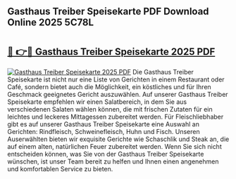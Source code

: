## Gasthaus Treiber Speisekarte PDF Download Online 2025 5C78L

# <h2><a href="http://gce2fah.nevu.top/?p=Gasthaus+Treiber+Speisekarte">🔗 👉🔴 Gasthaus Treiber Speisekarte 2025 PDF</a></h2>

[![Gasthaus Treiber Speisekarte 2025 PDF](https://i.imgur.com/dBaPXMq.png)](http://gce2fah.nevu.top/?p=Gasthaus+Treiber+Speisekarte)
Die Gasthaus Treiber Speisekarte ist nicht nur eine Liste von Gerichten in einem Restaurant oder Café, sondern bietet auch die Möglichkeit, ein köstliches und für Ihren Geschmack geeignetes Gericht auszuwählen. Auf unserer Gasthaus Treiber Speisekarte empfehlen wir einen Salatbereich, in dem Sie aus verschiedenen Salaten wählen können, die mit frischen Zutaten für ein leichtes und leckeres Mittagessen zubereitet werden. Für Fleischliebhaber gibt es auf unserer Gasthaus Treiber Speisekarte eine Auswahl an Gerichten: Rindfleisch, Schweinefleisch, Huhn und Fisch. Unseren Auserwählten bieten wir exquisite Gerichte wie Schaschlik und Steak an, die auf einem alten, natürlichen Feuer zubereitet werden. Wenn Sie sich nicht entscheiden können, was Sie von der Gasthaus Treiber Speisekarte wünschen, ist unser Team bereit zu helfen und Ihnen einen angenehmen und komfortablen Service zu bieten.
